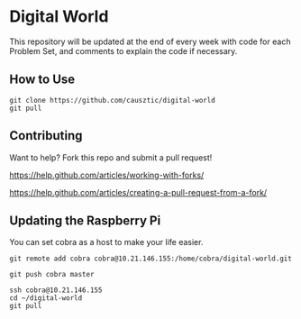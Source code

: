 # Digital World

This repository will be updated at the end of every week with code for each Problem Set, and comments to explain the code if necessary.

## How to Use
```
git clone https://github.com/causztic/digital-world
git pull
```

## Contributing
Want to help? Fork this repo and submit a pull request!

https://help.github.com/articles/working-with-forks/

https://help.github.com/articles/creating-a-pull-request-from-a-fork/

## Updating the Raspberry Pi
You can set cobra as a host to make your life easier.
```
git remote add cobra cobra@10.21.146.155:/home/cobra/digital-world.git

git push cobra master

ssh cobra@10.21.146.155
cd ~/digital-world
git pull
```
